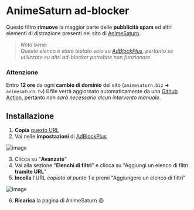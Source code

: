 # AnimeSaturn ad-blocker
Questo filtro **rimuove** la maggior parte delle **pubblicità spam** ed altri elementi di distrazione presenti nel sito di [AnimeSaturn](https://www.animesaturn.me/).

> _Nota bene:_  
> _Questo elenco è stato testato solo su [AdBlockPlus](https://adblockplus.org/), pertanto se utilizzato su altri ad-blocker potrebbe non funzionare_.
 
### Attenzione
Entro **12 ore** da ogni **cambio di dominio** del sito (`animesaturn.biz` ➜ `animesaturn.tv`) il file verrà aggiornato automaticamente da una [Github Action](https://github.com/LukeSavefrogs/animesaturn-adblock/actions/workflows/update_filters.yml), pertanto _non sarà necessario alcun intervento manuale_.

<!-- ### Informazioni

- **Ultimo aggiornamento**:
- **Dominio corrente**: <!-- DOMAIN -->

## Installazione
1. **Copia** [questo URL](https://raw.githubusercontent.com/LukeSavefrogs/animesaturn-adblock/main/animesaturn_filters.txt?nocache=true)
2. Vai nelle **impostazioni** di [AdBlockPlus](https://adblockplus.org/)

  ![image](https://user-images.githubusercontent.com/33452387/227064430-ebe8d6bb-9b8d-4d81-a5b4-2db46d1ff9bd.png "Vai nelle impostazioni di AdBlockPlus")

3. Clicca su "**Avanzate**"
4. Vai alla sezione "**Elenchi di filtri**" e clicca su "Aggiungi un elenco di filtri **tramite URL**"
5. **Incolla** l'URL _copiato al punto 1_ e premi "Aggiungere un elenco di filtri"

  ![image](https://user-images.githubusercontent.com/33452387/227582564-dbb72707-96ec-4ae7-ac7a-ce7d9ea01902.png)

6. **Ricarica** la pagina di AnimeSaturn 😃
